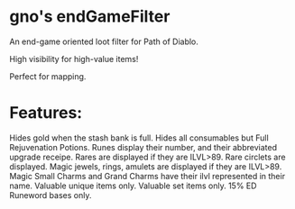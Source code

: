 # gno's endGameFilter
An end-game oriented loot filter for Path of Diablo. 

High visibility for high-value items!

Perfect for mapping.

# Features:
Hides gold when the stash bank is full.
Hides all consumables but Full Rejuvenation Potions.
Runes display their number, and their abbreviated upgrade receipe.
Rares are displayed if they are ILVL>89.
Rare circlets are displayed.
Magic jewels, rings, amulets are displayed if they are ILVL>89.
Magic Small Charms and Grand Charms have their ilvl represented in their name.
Valuable unique items only.
Valuable set items only.
15% ED Runeword bases only.
